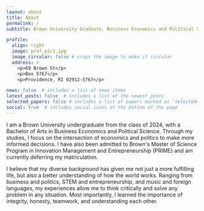 ```yaml
---
layout: about
title: About
permalink: /
subtitle: Brown University Graduate. Business Economics and Political Science. Music. Technology.

profile:
  align: right
  image: prof_pic1.jpg
  image_circular: false # crops the image to make it circular
  address: >
    <p>69 Brown St</p>
    <p>Box 5767</p>
    <p>Providence, RI 02912-5767</p>

news: false  # includes a list of news items
latest_posts: false  # includes a list of the newest posts
selected_papers: false # includes a list of papers marked as "selected={true}"
social: true  # includes social icons at the bottom of the page
---
```


I am a Brown University undergraduate from the class of 2024, with a Bachelor of Arts in Business Economics and Political Science. Through my studies, I focus on the intersection of economics and politics to make more informed decisions. I have also been admitted to Brown's Master of Science Program in Innovation Management and Entrepreneurship (PRIME) and am currently deferring my matriculation.

I believe that my diverse background has given me not just a more fulfilling life, but also a better understanding of how the world works. Ranging from business and politics, STEM and entrepreneurship, and music and foreign languages, my experiences allow me to think critically and solve any problem in any situation. Most importantly, I learned the importance of integrity, honesty, teamwork, and understanding each other.
